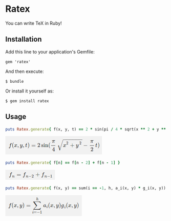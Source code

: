 # Ratex

You can write TeX in Ruby!

## Installation

Add this line to your application's Gemfile:

    gem 'ratex'

And then execute:

    $ bundle

Or install it yourself as:

    $ gem install ratex

## Usage

```ruby
puts Ratex.generate{ f(x, y, t) == 2 * sin(pi / 4 * sqrt(x ** 2 + y ** 2) - pi / 2 * t) }
```

![enter image description here][1]

```ruby
puts Ratex.generate{ f[n] == f[n - 2] + f[n - 1] }
```

![enter image description here][2]

```ruby
puts Ratex.generate{ f(x, y) == sum(i == -1, h, a_i(x, y) * g_i(x, y)) }
```

![enter image description here][3]


  [1]: images/fig1.png
  [2]: images/fig2.png
  [3]: images/fig3.png
